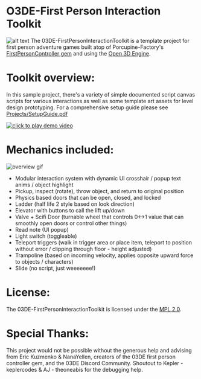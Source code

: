 # O3DE-First Person Interaction Toolkit
![alt text](https://i.imgur.com/5GaxsZo.png)
The 03DE-FirstPersonInteractionToolkit is a template project for first person adventure games built atop of Porcupine-Factory's [FirstPersonController gem](https://github.com/Porcupine-Factory/FirstPersonController) and using the [Open 3D Engine](https://github.com/o3de/o3de/). 

# Toolkit overview:

In this sample project, there's a variety of simple documented script canvas scripts for various interactions as well as some template art assets for level design prototyping.
For a comprehensive setup guide please see [Projects/SetupGuide.pdf](https://github.com/stevenharmongames/03DE-FirstPersonInteractionToolkit/blob/5b745fe87137040d9203c669841bc4c1e3ceee0f/Projects/SetupGuide.pdf)

[![click to play demo video](https://i.imgur.com/S1qEOv3.png)](https://youtu.be/kQ5ckXGn9xE)

# Mechanics included:
![overview gif](https://media4.giphy.com/media/v1.Y2lkPTc5MGI3NjExOWxxcGo4Y3gyODZoZTA2emZiNTZ1N215NjVycmhnbXQzeWJocjA0MyZlcD12MV9pbnRlcm5hbF9naWZfYnlfaWQmY3Q9Zw/IpsPFuHom0A16yceuz/source.gif)
* Modular interaction system with dynamic UI crosshair / popup text anims / object highlight
* Pickup, inspect (rotate), throw object, and return to original position
* Physics based doors that can be open, closed, and locked
* Ladder (half life 2 style based on look direction)
* Elevator with buttons to call the lift up/down
* Valve + Scifi Door (turnable wheel that controls 0<->1 value that can smoothly open doors or control other things)
* Read note (UI popup)
* Light switch (toggleable)
* Teleport triggers (walk in trigger area or place item, teleport to position without error / clipping through floor - height adjusted)
* Trampoline (based on incoming velocity, applies opposite upward force to objects / characters)
* Slide (no script, just weeeeeee!)

# License:

The 03DE-FirstPersonInteractionToolkit is licensed under the [MPL 2.0](https://www.mozilla.org/en-US/MPL/2.0/FAQ/).

# Special Thanks:

This project would not be possible without the generous help and advising from Eric Kuzmenko & NanaYellen, creators of the 03DE first person controller gem, and the 03DE Discord Community. Shoutout to Kepler - keplercodes & AJ - theoneabis for the debugging help.
